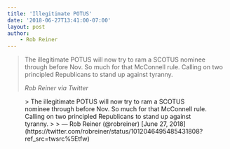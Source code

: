 ```yaml
---
title: 'Illegitimate POTUS'
date: '2018-06-27T13:41:00-07:00'
layout: post
author:
	- Rob Reiner
---
```


> The illegitimate POTUS will now try to ram a SCOTUS nominee through before Nov. So much for that McConnell rule. Calling on two principled Republicans to stand up against tyranny.
>
> <cite>Rob Reiner via Twitter</cite>

<figure class="wp-block-embed is-type-rich is-provider-twitter wp-block-embed-twitter"><div class="wp-block-embed__wrapper">> The illegitimate POTUS will now try to ram a SCOTUS nominee through before Nov. So much for that McConnell rule. Calling on two principled Republicans to stand up against tyranny.
>
> — Rob Reiner (@robreiner) [June 27, 2018](https://twitter.com/robreiner/status/1012046495485431808?ref_src=twsrc%5Etfw)

<script async="" charset="utf-8" src="https://platform.twitter.com/widgets.js"></script></div></figure>

